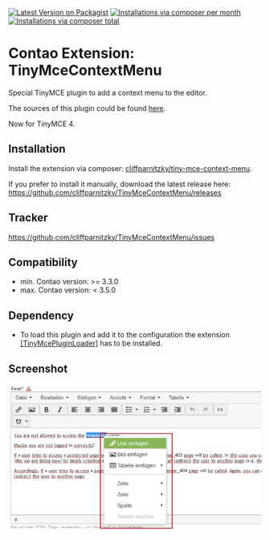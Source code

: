 [![Latest Version on Packagist](http://img.shields.io/packagist/v/cliffparnitzky/tiny-mce-context-menu.svg?style=flat)](https://packagist.org/packages/cliffparnitzky/tiny-mce-context-menu)
[![Installations via composer per month](http://img.shields.io/packagist/dm/cliffparnitzky/tiny-mce-context-menu.svg?style=flat)](https://packagist.org/packages/cliffparnitzky/tiny-mce-context-menu)
[![Installations via composer total](http://img.shields.io/packagist/dt/cliffparnitzky/tiny-mce-context-menu.svg?style=flat)](https://packagist.org/packages/cliffparnitzky/tiny-mce-context-menu)

Contao Extension: TinyMceContextMenu
====================================

Special TinyMCE plugin to add a context menu to the editor.

The sources of this plugin could be found [here](http://www.tinymce.com/wiki.php/Plugin:contextmenu).

Now for TinyMCE 4.


Installation
------------

Install the extension via composer: [cliffparnitzky/tiny-mce-context-menu](https://packagist.org/packages/cliffparnitzky/tiny-mce-context-menu).

If you prefer to install it manually, download the latest release here: https://github.com/cliffparnitzky/TinyMceContextMenu/releases


Tracker
-------

https://github.com/cliffparnitzky/TinyMceContextMenu/issues


Compatibility
-------------

- min. Contao version: >= 3.3.0
- max. Contao version: <  3.5.0


Dependency
----------

- To load this plugin and add it to the configuration the extension [[TinyMcePluginLoader]](https://github.com/cliffparnitzky/TinyMcePluginLoader) has to be installed.


Screenshot
----------

![Screenshot](screenshot.jpg)